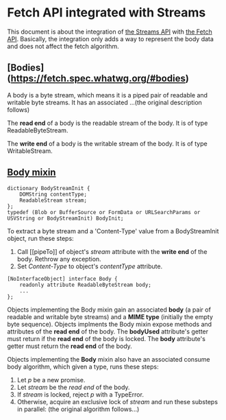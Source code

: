 Fetch API integrated with Streams
===

This document is about the integration of [the Streams API](https://streams.spec.whatwg.org/) with [the Fetch API](https://fetch.spec.whatwg.org/#fetch-api).
Basically, the integration only adds a way to represent the body data and does not affect the fetch algorithm.

## [Bodies] (https://fetch.spec.whatwg.org/#bodies)
A body is a byte stream, which means it is a piped pair of readable and writable byte streams. It has an associated ...(the original description follows)

The __read end__ of a body is the readable stream of the body. It is of type ReadableByteStream.

The __write end__ of a body is the writable stream of the body. It is of type WritableStream.

## [Body mixin](https://fetch.spec.whatwg.org/#body-mixin)

```
dictionary BodyStreamInit {
    DOMString contentType;
    ReadableStream stream;
};
typedef (Blob or BufferSource or FormData or URLSearchParams or USVString or BodyStreamInit) BodyInit;
```

To extract a byte stream and a 'Content-Type' value from a BodyStreamInit object, run these steps:

1. Call [[pipeTo]] of object's _stream_ attribute with the __write end__ of the body. Rethrow any exception.
2. Set *Content-Type* to object's _contentType_ attribute.

```
[NoInterfaceObject] interface Body {
    readonly attribute ReadableByteStream body;
    ...
};
```
Objects implementing the Body mixin gain an associated __body__ (a pair of readable and writable byte streams) and a __MIME type__ (initially the empty byte sequence). Objects implments the Body mixin expose methods and attributes of the __read end__ of the body.
The __bodyUsed__ attribute's getter must return if the __read end__ of the body is locked.
The __body__ attribute's getter must return the __read end__ of the body.

Objects implementing the __Body__ mixin also have an associated consume body algorithm, which given a type, runs these steps:

1. Let _p_ be a new promise.
2. Let _stream_ be the _read end_ of the body.
3. If _stream_ is locked, reject _p_ with a TypeError.
4. Otherwise, acquire an exclusive lock of _stream_ and run these substeps in parallel: (the original algorithm follows...)

